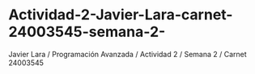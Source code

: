 # Actividad-2-Javier-Lara-carnet-24003545-semana-2-
Javier Lara / Programación Avanzada / Actividad 2 / Semana 2 / Carnet 24003545
